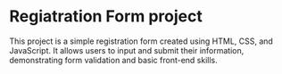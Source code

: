 # Regiatration Form project
This project is a simple registration form created using HTML, CSS, and JavaScript. It allows users to input and submit their information, demonstrating form validation and basic front-end skills.
